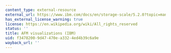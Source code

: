 ```yaml
---
content_type: external-resource
external_url: https://www.ibm.com/docs/en/storage-scale/5.2.0?topic=management-introduction-active-file-afm
has_external_license_warning: true
license: https://en.wikipedia.org/wiki/All_rights_reserved
status: ''
title: AFM visualizations (IBM)
uid: f3478200-9d47-470e-a332-4ed4b39c6a9e
wayback_url: ''
---
```

